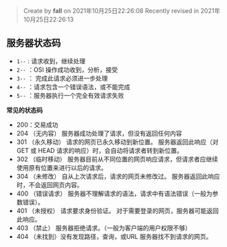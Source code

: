 > Create by **fall** on 2021年10月25日22:26:08
> Recently revised in 2021年10月25日22:26:13

## 服务器状态码

- `1--` :   请求收到，继续处理
- `2--` ：OSI 操作成功收到，分析，接受
- `3--` ： 完成此请求必须进一步处理
- `4--` ：请求包含一个错误语法，或不能完成
- `5--` ：服务器执行一个完全有效请求失败

**常见的状态码**

- 200：交易成功
- 204 （无内容） 服务器成功处理了请求，但没有返回任何内容
- 301 （永久移动） 请求的网页已永久移动到新位置。 服务器返回此响应（对 GET 或 HEAD 请求的响应）时，会自动将请求者转到新位置。
- 302 （临时移动） 服务器目前从不同位置的网页响应请求，但请求者应继续使用原有位置来进行以后的请求。
- 304 （未修改） 自从上次请求后，请求的网页未修改过。 服务器返回此响应时，不会返回网页内容。
- 400 （错误请求） 服务器不理解请求的语法，请求中有语法错误（一般为参数错误）。
- 401 （未授权） 请求要求身份验证。 对于需要登录的网页，服务器可能返回此响应。
- 403 （禁止） 服务器拒绝请求。（一般为客户端的用户权限不够）
- 404 （未找到）没有发现路径，查询，或URL 服务器找不到请求的网页。